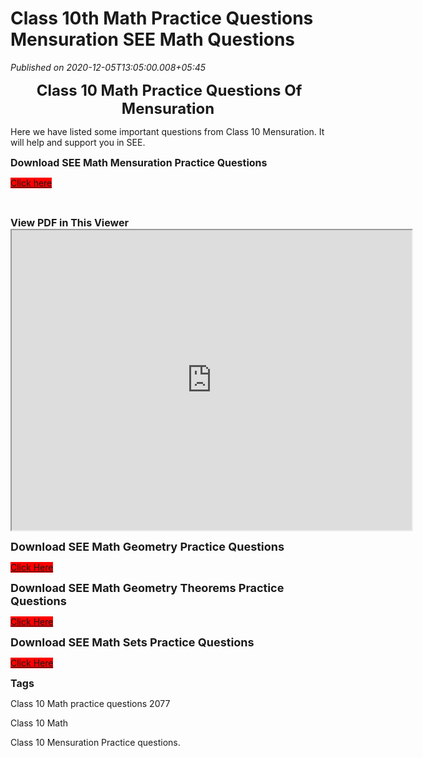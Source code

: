 # Class 10th Math Practice Questions Mensuration SEE Math Questions

*Published on 2020-12-05T13:05:00.008+05:45*

<p style="text-align: center;"> <b><span style="font-size: x-large;">Class 10 Math Practice Questions Of Mensuration</span></b></p><p style="text-align: left;">Here we have listed some important questions from Class 10 Mensuration. It will help and support you in SEE.</p><p style="text-align: left;"><span style="font-size: medium;"><b>Download SEE Math Mensuration Practice Questions</b></span></p><p style="text-align: left;"><span style="color: #f4cccc;"><a href="https://drive.google.com/file/d/1qXGpv7KP8GCt-OL2T-oMy27z7ilTzlcT/view?usp=sharing" style="background-color: red;" target="_blank">Click here</a></span></p><p style="text-align: left;"><br /></p><p style="text-align: left;"><span style="font-size: medium;"><b>View PDF in This Viewer</b>
  <iframe src="https://drive.google.com/file/d/1qXGpv7KP8GCt-OL2T-oMy27z7ilTzlcT/preview" width="640" height="480"></iframe>
  </span></p><div class="powr-pdf-embed" id="cf15d5b5_1607153413"></div><p style="text-align: left;"><b style="font-size: large;">Download SEE Math Geometry Practice Questions</b></p><p style="text-align: left;"><span><a href="https://drive.google.com/file/d/1Yw1GYeRLlS6I48-ZD2aa8u3TXV5NqLpC/view?usp=sharing" style="background-color: red;" target="_blank">Click Here</a></span></p><p style="text-align: left;"><b style="font-size: large;">Download SEE Math Geometry Theorems Practice Questions</b></p><p style="text-align: left;"><span><a href="https://drive.google.com/file/d/1lvMpIoQEtepMNH7Jwm1Pa4sv3SY5Epk6/view?usp=sharing" style="background-color: red;" target="_blank">Click Here</a></span></p><p style="text-align: left;"><b style="font-size: large;">Download SEE Math Sets Practice Questions</b></p><p style="text-align: left;"><span><a href="https://drive.google.com/file/d/1hgoTjuLIgavZYqpJz2G_alC7swSMcpU0/view?usp=sharing" style="background-color: red;" target="_blank">Click Here</a></span></p><p style="text-align: left;"><span style="font-size: medium;"><b>Tags</b></span></p><p style="text-align: left;">Class 10 Math practice questions 2077</p><p style="text-align: left;">Class 10 Math</p><p style="text-align: left;">Class 10 Mensuration Practice questions.</p><p></p>